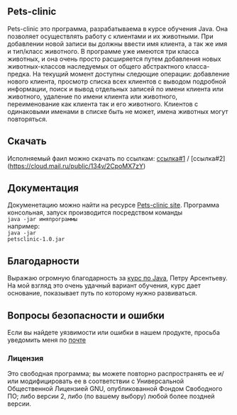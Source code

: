 ## Pets-clinic 

Pets-clinic это программа, разрабатываема в курсе обучения Java. Она позволяет осуществлять работу с клиентами и их животными. При добавлении новой записи вы должны ввести имя клиента, а так же имя и тип/класс животного. В программе уже имеются три класса животных, и она очень просто расширяется путем добавления новых животных-классов наследуемых от общего абстрактного класса-предка. На текущий момент доступны следющие операции: добавление нового клиента, просмотр списка всех клиентов с выводом подробной информации, поиск и вывод отдельных записей по имени клиента или животного, удаление по имени клиента или животного, переименование как клиента так и его животного. Клиентов с одинаковыми именами в списке быть не может, имена животных могут повторяться.

## Скачать

Исполняемый фаил можно скачать по ссылкам: [ссылка#1](http://petsclinic.site40.net/download/petsclinic-1.0.jar) / [ссылка#2] (https://cloud.mail.ru/public/134v/2CpoMX7zY)

## Документация

Докуменетацию можно найти на ресурсе [Pets-clinic site](http://petsclinic.site40.net/docs/docs.html).
Программа консольная, запуск производится посредством команды<br>
<code>java -jar имяпрограммы </code><br>
например:<br>
<code>java -jar petsclinic-1.0.jar</code>


## Благодарности

Выражаю огромную благодарность за [курс по Java](https://www.youtube.com/channel/UCLUYG3J5lYXs9gwz98aXIsQ), Петру Арсентьеву. На мой взгляд это очень удачный вариант обучения, курс дает основание, показывает путь по которому нужно развиваться.

## Вопросы безопасности и ошибки

Если вы найдете уязвимости или ошибки в нашем продукте, просьба уведомить меня по [почте](petsclinic_site40_net@mail.ru) 

### Лицензия

Это свободная программа; вы можете повторно распространять ее и/или модифицировать ее в соответствии с Универсальной Общественной Лицензией GNU, опубликованной Фондом Свободного ПО; либо версии 2, либо (по вашему выбору) любой более поздней версии.
